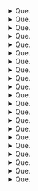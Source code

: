 <details>
    <summary>
    Que. 
    </summary>
    Ans. 
</details>

<details>
    <summary>
    Que.
    </summary>
    Ans. 
</details>

<details>
    <summary>
    Que.
    </summary>
    Ans. 
</details>

<details>
    <summary>
    Que.
    </summary>
    Ans. 
</details>

<details>
    <summary>
    Que.
    </summary>
    Ans. 
</details>

<details>
    <summary>
    Que.
    </summary>
    Ans. 
</details>

<details>
    <summary>
    Que.
    </summary>
    Ans. 
</details>

<details>
    <summary>
    Que.
    </summary>
    Ans. 
</details>

<details>
    <summary>
    Que.
    </summary>
    Ans. 
</details>

<details>
    <summary>
    Que.
    </summary>
    Ans. 
</details>

<details>
    <summary>
    Que.
    </summary>
    Ans. 
</details>

<details>
    <summary>
    Que.
    </summary>
    Ans. 
</details>

<details>
    <summary>
    Que.
    </summary>
    Ans. 
</details>

<details>
    <summary>
    Que.
    </summary>
    Ans. 
</details>

<details>
    <summary>
    Que.
    </summary>
    Ans. 
</details>

<details>
    <summary>
    Que.
    </summary>
    Ans. 
</details>

<details>
    <summary>
    Que.
    </summary>
    Ans. 
</details>

<details>
    <summary>
    Que.
    </summary>
    Ans. 
</details>

<details>
    <summary>
    Que.
    </summary>
    Ans. 
</details>

<details>
    <summary>
    Que.
    </summary>
    Ans. 
</details>

<details>
    <summary>
    Que.
    </summary>
    Ans. 
</details>